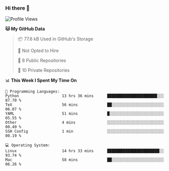 ### Hi there 👋

<!--
**huayuan4396/huayuan4396** is a ✨ _special_ ✨ repository because its `README.md` (this file) appears on your GitHub profile.

Here are some ideas to get you started:

- 🔭 I’m currently working on ...
- 🌱 I’m currently learning ...
- 👯 I’m looking to collaborate on ...
- 🤔 I’m looking for help with ...
- 💬 Ask me about ...
- 📫 How to reach me: ...
- 😄 Pronouns: ...
- ⚡ Fun fact: ...
-->

<!--START_SECTION:waka-->
![Profile Views](http://img.shields.io/badge/Profile%20Views-2-blue)

**🐱 My GitHub Data** 

> 📦 77.6 kB Used in GitHub's Storage 
 > 
> 🚫 Not Opted to Hire
 > 
> 📜 8 Public Repositories 
 > 
> 🔑 10 Private Repositories 
 > 
📊 **This Week I Spent My Time On** 

```text
💬 Programming Languages: 
Python                   13 hrs 36 mins      ██████████████████████░░░   87.70 % 
TeX                      56 mins             ██░░░░░░░░░░░░░░░░░░░░░░░   06.07 % 
YAML                     51 mins             █░░░░░░░░░░░░░░░░░░░░░░░░   05.55 % 
Other                    4 mins              ░░░░░░░░░░░░░░░░░░░░░░░░░   00.49 % 
SSH Config               1 min               ░░░░░░░░░░░░░░░░░░░░░░░░░   00.19 % 

💻 Operating System: 
Linux                    14 hrs 33 mins      ███████████████████████░░   93.74 % 
Mac                      58 mins             ██░░░░░░░░░░░░░░░░░░░░░░░   06.26 % 
```


<!--END_SECTION:waka-->
